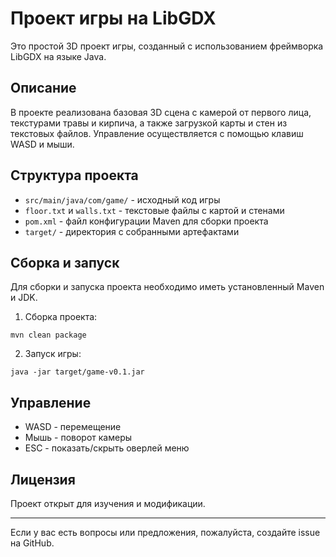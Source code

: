 # Проект игры на LibGDX

Это простой 3D проект игры, созданный с использованием фреймворка LibGDX на языке Java.

## Описание

В проекте реализована базовая 3D сцена с камерой от первого лица, текстурами травы и кирпича, а также загрузкой карты и стен из текстовых файлов. Управление осуществляется с помощью клавиш WASD и мыши.

## Структура проекта

- `src/main/java/com/game/` - исходный код игры
- `floor.txt` и `walls.txt` - текстовые файлы с картой и стенами
- `pom.xml` - файл конфигурации Maven для сборки проекта
- `target/` - директория с собранными артефактами

## Сборка и запуск

Для сборки и запуска проекта необходимо иметь установленный Maven и JDK.

1. Сборка проекта:
```
mvn clean package
```

2. Запуск игры:
```
java -jar target/game-v0.1.jar
```

## Управление

- WASD - перемещение
- Мышь - поворот камеры
- ESC - показать/скрыть оверлей меню

## Лицензия

Проект открыт для изучения и модификации.

---

Если у вас есть вопросы или предложения, пожалуйста, создайте issue на GitHub.
